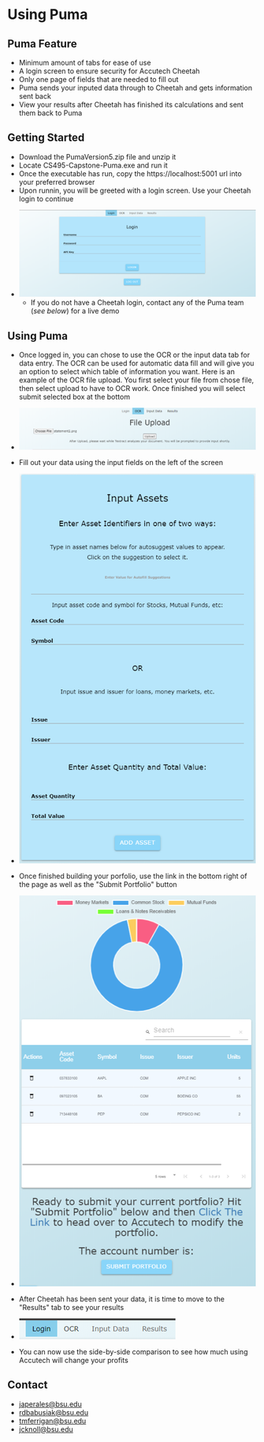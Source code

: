 # Using Puma

## Puma Feature
- Minimum amount of tabs for ease of use
- A login screen to ensure security for Accutech Cheetah
- Only one page of fields that are needed to fill out
- Puma sends your inputed data through to Cheetah and gets information sent back
- View your results after Cheetah has finished its calculations and sent them back to Puma

## Getting Started

- Download the PumaVersion5.zip file and unzip it
- Locate CS495-Capstone-Puma.exe and run it
- Once the executable has run, copy the https://localhost:5001 url into your preferred browser
- Upon runnin, you will be greeted with a login screen. Use your Cheetah login to continue
* ![](images/loginScreenn.png)
  - If you do not have a Cheetah login, contact any of the Puma team (*see below*) for a live demo
  


## Using Puma

- Once logged in, you can chose to use the OCR or the input data tab for data entry. The OCR can be used for automatic data fill and will give you an option to select which table of information you want. Here is an example of the OCR file upload. You first select your file from chose file, then select upload to have to OCR work. Once finished you will select submit selected box at the bottom
* ![](images/OCRfileselect.png)
- Fill out your data using the input fields on the left of the screen
* ![](images/inputAssets.png)
- Once finished building your porfolio, use the link in the bottom right of the page as well as the "Submit Portfolio" button
* ![](images/submitPortfolio.png)
- After Cheetah has been sent your data, it is time to move to the "Results" tab to see your results
* ![](images/tabss.png)
- You can now use the side-by-side comparison to see how much using Accutech will change your profits

## Contact
- japerales@bsu.edu
- rdbabusiak@bsu.edu
- tmferrigan@bsu.edu
- jcknoll@bsu.edu
